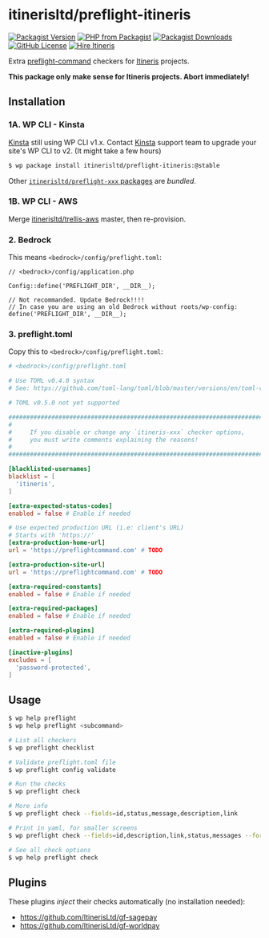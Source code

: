 # itinerisltd/preflight-itineris

[![Packagist Version](https://img.shields.io/packagist/v/itinerisltd/preflight-itineris.svg)](https://packagist.org/packages/itinerisltd/preflight-itineris)
[![PHP from Packagist](https://img.shields.io/packagist/php-v/itinerisltd/preflight-itineris.svg)](https://packagist.org/packages/itinerisltd/preflight-itineris)
[![Packagist Downloads](https://img.shields.io/packagist/dt/itinerisltd/preflight-itineris.svg)](https://packagist.org/packages/itinerisltd/preflight-itineris)
[![GitHub License](https://img.shields.io/github/license/itinerisltd/preflight-itineris.svg)](https://github.com/ItinerisLtd/preflight-itineris/blob/master/LICENSE)
[![Hire Itineris](https://img.shields.io/badge/Hire-Itineris-ff69b4.svg)](https://www.itineris.co.uk/contact/)

Extra [preflight-command](https://github.com/ItinerisLtd/preflight-command) checkers for [Itineris](https://www.itineris.co.uk/) projects.

**This package only make sense for Itineris projects. Abort immediately!**

## Installation

### 1A. WP CLI - Kinsta

[Kinsta](https://bit.ly/kinsta-wp-cli-v2) still using WP CLI v1.x. 
Contact [Kinsta](https://bit.ly/kinsta-wp-cli-v2) support team to upgrade your site's WP CLI to v2.
(It might take a few hours)


```bash
$ wp package install itinerisltd/preflight-itineris:@stable
```

Other [`itinerisltd/preflight-xxx` packages](./composer.json) are *bundled*. 

### 1B. WP CLI - AWS

Merge [itinerisltd/trellis-aws](http://github.com/itinerisltd/trellis-aws) master, then re-provision.

### 2. Bedrock

This means `<bedrock>/config/preflight.toml`:

```
// <bedrock>/config/application.php

Config::define('PREFLIGHT_DIR', __DIR__);

// Not recommanded. Update Bedrock!!!!
// In case you are using an old Bedrock without roots/wp-config:
define('PREFLIGHT_DIR', __DIR__);
```

### 3. preflight.toml

Copy this to `<bedrock>/config/preflight.toml`:

```toml
# <bedrock>/config/preflight.toml

# Use TOML v0.4.0 syntax
# See: https://github.com/toml-lang/toml/blob/master/versions/en/toml-v0.4.0.md

# TOML v0.5.0 not yet supported

########################################################################
#                                                                      #
#     If you disable or change any `itineris-xxx` checker options,     #
#     you must write comments explaining the reasons!                  #
#                                                                      #
########################################################################

[blacklisted-usernames]
blacklist = [
  'itineris',
]

[extra-expected-status-codes]
enabled = false # Enable if needed

# Use expected production URL (i.e: client's URL)
# Starts with 'https://'
[extra-production-home-url]
url = 'https://preflightcommand.com' # TODO

[extra-production-site-url]
url = 'https://preflightcommand.com' # TODO

[extra-required-constants]
enabled = false # Enable if needed

[extra-required-packages]
enabled = false # Enable if needed

[extra-required-plugins]
enabled = false # Enable if needed

[inactive-plugins]
excludes = [
  'password-protected',
]
```

## Usage

```bash
$ wp help preflight
$ wp help preflight <subcommand>

# List all checkers
$ wp preflight checklist

# Validate preflight.toml file
$ wp preflight config validate

# Run the checks
$ wp preflight check

# More info
$ wp preflight check --fields=id,status,message,description,link

# Print in yaml, for smaller screens
$ wp preflight check --fields=id,description,link,status,messages --format=yaml

# See all check options
$ wp help preflight check
```

## Plugins

These plugins *inject* their checks automatically (no installation needed): 

- https://github.com/ItinerisLtd/gf-sagepay
- https://github.com/ItinerisLtd/gf-worldpay
